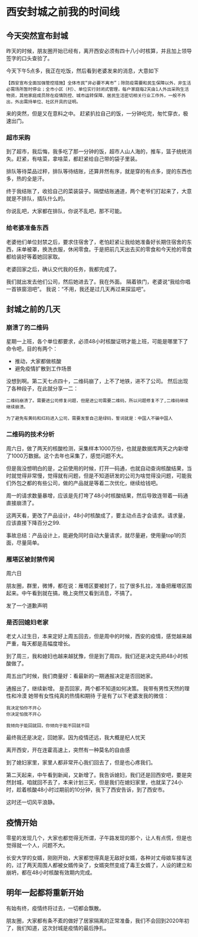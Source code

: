 # 西安封城之前我的时间线

## 今天突然宣布封城

昨天的时候，朋友圈开始已经有，离开西安必须有四十八小时核算，并且加上领导签字的口头查验了。

今天下午5点多，我正在吃饭，然后看到老婆发来的消息，大意如下

```
【西安宣布全面加强管控措施】全体市民“非必要不离市”；除防疫需要和民生保障以外，非生活必需场所暂时停业；全市小区（村）、单位实行封闭式管理，每户家庭每2天由1人外出采购生活物资，其他家庭成员除在疫情防控、城市运转保障、居民生活密切相关行业工作外，一般不外出，外出需持单位、社区开具的证明。
```
来的突然，但是又在意料之中。
赶紧扒拉自己的饭，一分钟吃完，匆忙穿衣，极速出门。


### 超市采购

到了超市，我后悔，我多吃了那一分钟的饭，超市人山人海的，推车，篮子统统消失。赶紧，有啥菜，拿啥菜，都赶紧给自己带的袋子里装。

排队等待菜品过秤，排队等待结账，还算井然有序，就是穿的有点多，提的东西也多，热的全是汗。

终于我结账了，收拾自己的菜装袋子。隔壁结账通道，两个老爷们打起来了，大意就是不排队，插队什么的。

你说乱吧，大家都在排队，你说不乱吧，那不可能。

### 给老婆准备东西

老婆他们单位封禁之后，要求住宿舍了，老怕赶紧让我给她准备好长期住宿舍的东西，床单被罩，换洗衣服，休闲零食。于是把前几天出去买的零食和今天抢的零食都给装好等着她回家取。

老婆回家之后，确认交代我的任务，我都完成了。

我们就出发去他们公司，然后她进去了。我在外面。
隔着铁门，老婆说“我给你唱一首铁窗泪吧”。
我说：“不用，我还是过几天再过来探监吧”。

## 封城之前的几天


### 崩溃了的二维码

星期一上班，各个单位都要求，必须48小时核酸证明才能上班，可能是哪里下了命令吧，目的有两个：

* 推动，大家都做核酸
* 避免疫情扩散到工作场景 

没想到啊。第二天七点四十，二维码崩了，上不了地铁，进不了公司。
然后出现了各种段子，在此就分享一二：

```
二维码崩溃了。需要进公司修复问题，但是进公司需要二维码，所以问题修复不了,二维码继续继续崩溃。
```

```
为了避免有黄码和红码进入公司，需要发誓自己是绿码，誓词就是：中国人不骗中国人
```

### 二维码的技术分析


周六日，做了两天的核酸检测，采集样本1000万份，也就是数据库两天之内新增了1000万数据。这个去年也采集了，感觉问题不大。

但是我没想明白的是，之前使用的时候，打开一码通，也就自动查询核酸结果，当时就觉得非常慢，觉得就有问题，但是不知道研发的公司为啥觉得没问题，可能我们外包之都的有些公司，做的产品就是等着二次优化，继续给钱吧。

周一的请求数量暴增，应该是先打垮了48小时核酸结果，然后导致连带着一码通直接崩溃了。

这两天看，更改了产品设计，48小时核酸成了，要主动点击才会请求。请求量，应该直接下降百分之99.

事故总结：产品设计上，能避免同时自动大量请求，就尽量避，使用量top1的页面，尽量简单。


### 雁塔区被封禁传闻

周六日

朋友圈，群里，微博，都在说：雁塔区要被封了，拉了很多扎拉，准备把雁塔区围起来。中午看到就在搞，晚上突然又看到消息，不搞了。 

发了一个道歉声明

### 是否回媳妇老家

老丈人过生日，本来定好上周五回去，但是周中的时候，西安的疫情，感觉越来越严重，每天都是高幅度增长。

到了周三，我和媳妇也越来越犹豫，但是到了周四，我们还是决定先把48小时核酸做了。

周五出门时候，我们商量好：看最新的一期通报决定是否回她家。

通报出了，继续新增。
是否回家，两个都不知道如何决策。
我带有男性天然的理性和冷漠
她带有女性纯真的热情和期待
于是有了以下老婆发我的微信：
```
我决定怕你不开心
你决定怕我不开心

我倾向于能回就回，你倾向于能不回就不回
```
最终我还是决定，回她家。因为疫情还远，我大概是杞人忧天

离开西安，开在连霍高速上，突然有一种莫名的自由感

到了媳妇家里，家里人都非常开心我们回去了，但是也心疼我们。

第二天起来，中午看到新闻，又新增了。我告诉媳妇，我们还是回西安吧，要是突然封城，咱就回不去了，本来计划三天，但是我们在媳妇家里，也就呆了24小时，趁着核酸48小时过期前的10分钟，我下了西安告诉，到了西安市。

这时还一切风平浪静。

## 疫情开始

零星的发现几个，大家也都觉得无所谓，子午路发现的那个，让人有点慌，但是也觉得就一个人，问题不大。

长安大学的女婿，刚刚开始，大家都觉得真是无敌好女婿，各种对丈母娘车接车送的，过了两天周围人都被女婿传染了，女婿突然变成了毒王女婿了，人设的建立和崩坍，都在48小时核酸有效期内完成。 



## 明年一起都将重新开始

有始有终，疫情终将过去，一切都会飘散。

朋友圈，大家都有条不紊的做好了居家隔离的正常准备，我们不会回到2020年初了，我们知道，这次封城是疫情的最后挣扎。


